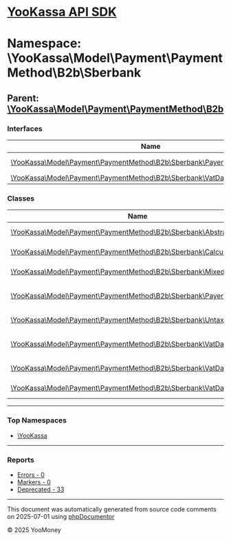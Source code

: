 # [YooKassa API SDK](../home.md)

# Namespace: \YooKassa\Model\Payment\PaymentMethod\B2b\Sberbank

## Parent: [\YooKassa\Model\Payment\PaymentMethod\B2b](../namespaces/yookassa-model-payment-paymentmethod-b2b.md)

### Interfaces

| Name | Summary |
| ---- | ------- |
| [\YooKassa\Model\Payment\PaymentMethod\B2b\Sberbank\PayerBankDetailsInterface](../classes/YooKassa-Model-Payment-PaymentMethod-B2b-Sberbank-PayerBankDetailsInterface.md) | Interface PayerBankDetailsInterface. |
| [\YooKassa\Model\Payment\PaymentMethod\B2b\Sberbank\VatDataInterface](../classes/YooKassa-Model-Payment-PaymentMethod-B2b-Sberbank-VatDataInterface.md) | Interface VatDataInterface. |

### Classes

| Name | Summary |
| ---- | ------- |
| [\YooKassa\Model\Payment\PaymentMethod\B2b\Sberbank\AbstractVatData](../classes/YooKassa-Model-Payment-PaymentMethod-B2b-Sberbank-AbstractVatData.md) | Класс, представляющий модель VatData. |
| [\YooKassa\Model\Payment\PaymentMethod\B2b\Sberbank\CalculatedVatData](../classes/YooKassa-Model-Payment-PaymentMethod-B2b-Sberbank-CalculatedVatData.md) | Класс, представляющий модель CalculatedVatData. |
| [\YooKassa\Model\Payment\PaymentMethod\B2b\Sberbank\MixedVatData](../classes/YooKassa-Model-Payment-PaymentMethod-B2b-Sberbank-MixedVatData.md) | Класс, представляющий модель MixedVatData. |
| [\YooKassa\Model\Payment\PaymentMethod\B2b\Sberbank\PayerBankDetails](../classes/YooKassa-Model-Payment-PaymentMethod-B2b-Sberbank-PayerBankDetails.md) | Класс, представляющий модель B2bSberbankPayerBankDetails. |
| [\YooKassa\Model\Payment\PaymentMethod\B2b\Sberbank\UntaxedVatData](../classes/YooKassa-Model-Payment-PaymentMethod-B2b-Sberbank-UntaxedVatData.md) | Класс, представляющий модель UntaxedVatData. |
| [\YooKassa\Model\Payment\PaymentMethod\B2b\Sberbank\VatDataFactory](../classes/YooKassa-Model-Payment-PaymentMethod-B2b-Sberbank-VatDataFactory.md) | Класс, представляющий модель PaymentMethodDataCash. |
| [\YooKassa\Model\Payment\PaymentMethod\B2b\Sberbank\VatDataRate](../classes/YooKassa-Model-Payment-PaymentMethod-B2b-Sberbank-VatDataRate.md) | Класс, представляющий модель CalculatedVatData. |
| [\YooKassa\Model\Payment\PaymentMethod\B2b\Sberbank\VatDataType](../classes/YooKassa-Model-Payment-PaymentMethod-B2b-Sberbank-VatDataType.md) | Класс, представляющий модель CalculatedVatData. |

---

### Top Namespaces

* [\YooKassa](../namespaces/yookassa.md)

---

### Reports
* [Errors - 0](../reports/errors.md)
* [Markers - 0](../reports/markers.md)
* [Deprecated - 33](../reports/deprecated.md)

---

This document was automatically generated from source code comments on 2025-07-01 using [phpDocumentor](http://www.phpdoc.org/)

&copy; 2025 YooMoney